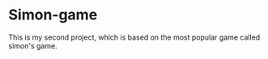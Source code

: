 # Simon-game
This is my second project, which is based on the most popular game called simon's game.
